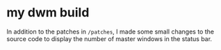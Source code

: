 # my dwm build
In addition to the patches in `/patches`, I made some small changes to the source code to display the number of master windows in the status bar.
